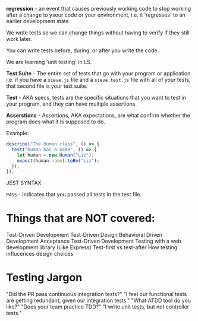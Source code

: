 **regression** - an event that causes previously working code to stop working after a change to ysour code or your environment, i.e. it 'regresses' to an earlier development state

We write tests so we can change things without having to verify if they still work later.

You can write tests before, during, or after you write the code.

We are learning 'unit testing' in LS.



**Test Suite** - The entire set of tests that go with your program or application. i.e. if you have a `sieve.js` file and a `sieve.test.js` file with all of your tests, that second file is your test suite.

**Test** - AKA specs, tests are the specific situations that you want to test in your program, and they can have multiple assertions.

**Asserstions** - Assertions, AKA expectations, are what confirm whether the program does what it is supposed to do. 


Example:
```js
describe("The Human class", () => {
  test("human has a name", () => {
    let human = new Human("Liz");
    expect(human.name).toBe("Liz");
  });
});
```


JEST SYNTAX

`PASS` - Indicates that you passed all tests in the test file.







# Things that are NOT covered:

Test-Driven Development
Test-Driven Design
Behavioral Driven Development
Acceptance Test-Driven Development
Testing with a web development library (Like Express)
Test-first vs test-after
How testing influcences design choices

# Testing Jargon

"Did the PR pass continuous integration tests?"
"I feel our functional tests are getting redundant, given our integration tests."
"What ATDD tool do you like?"
"Does your team practice TDD?"
"I write unit tests, but not controller tests."